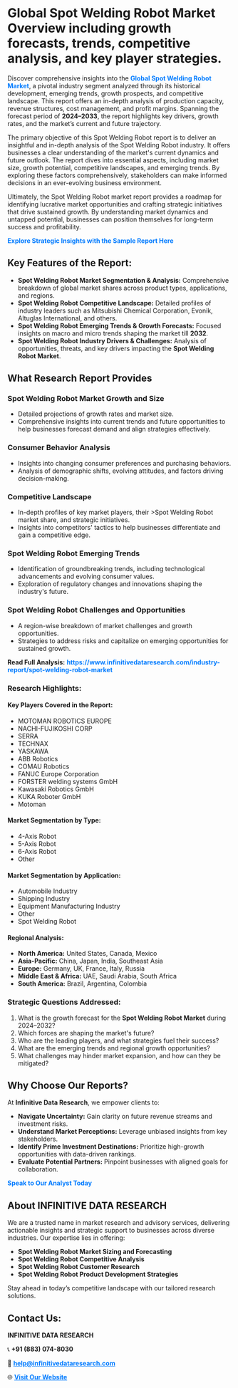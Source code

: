 <h1>Global Spot Welding Robot Market Overview including growth forecasts, trends, competitive analysis, and key player strategies.</h1>
<p>
Discover comprehensive insights into the 
<a href="https://www.infinitivedataresearch.com/industry-report/spot-welding-robot-market" rel="dofollow" style="color: #007BFF; text-decoration: none;"><strong>Global Spot Welding Robot Market</strong></a>, a pivotal industry segment analyzed through its historical development, emerging trends, growth prospects, and competitive landscape. This report offers an in-depth analysis of production capacity, revenue structures, cost management, and profit margins. Spanning the forecast period of <strong>2024–2033</strong>, the report highlights key drivers, growth rates, and the market’s current and future trajectory.
</p>
<p>
The primary objective of this Spot Welding Robot report is to deliver an insightful and in-depth analysis of the Spot Welding Robot industry. It offers businesses a clear understanding of the market's current dynamics and future outlook. The report dives into essential aspects, including market size, growth potential, competitive landscapes, and emerging trends. By exploring these factors comprehensively, stakeholders can make informed decisions in an ever-evolving business environment.
</p>
<p>
Ultimately, the Spot Welding Robot market report provides a roadmap for identifying lucrative market opportunities and crafting strategic initiatives that drive sustained growth. By understanding market dynamics and untapped potential, businesses can position themselves for long-term success and profitability.
</p>
<p>
<a href="https://www.infinitivedataresearch.com/request-sample/reportId=104117" style="color: #007BFF; text-decoration: none;"><strong>Explore Strategic Insights with the Sample Report Here</strong></a>
</p>

<h2>Key Features of the Report:</h2>
<ul>
<li><strong>Spot Welding Robot Market Segmentation & Analysis:</strong> Comprehensive breakdown of global market shares across product types, applications, and regions.</li>
<li><strong>Spot Welding Robot Competitive Landscape:</strong> Detailed profiles of industry leaders such as Mitsubishi Chemical Corporation, Evonik, Altuglas International, and others.</li>
<li><strong>Spot Welding Robot Emerging Trends & Growth Forecasts:</strong> Focused insights on macro and micro trends shaping the market till <strong>2032</strong>.</li>
<li><strong>Spot Welding Robot Industry Drivers & Challenges:</strong> Analysis of opportunities, threats, and key drivers impacting the <strong>Spot Welding Robot Market</strong>.</li>
</ul>

<h2>What Research Report Provides</h2>
<h3>Spot Welding Robot Market Growth and Size</h3>
<ul>
<li>Detailed projections of growth rates and market size.</li>
<li>Comprehensive insights into current trends and future opportunities to help businesses forecast demand and align strategies effectively.</li>
</ul>

<h3>Consumer Behavior Analysis</h3>
<ul>
<li>Insights into changing consumer preferences and purchasing behaviors.</li>
<li>Analysis of demographic shifts, evolving attitudes, and factors driving decision-making.</li>
</ul>

<h3>Competitive Landscape</h3>
<ul>
<li>In-depth profiles of key market players, their >Spot Welding Robot market share, and strategic initiatives.</li>
<li>Insights into competitors' tactics to help businesses differentiate and gain a competitive edge.</li>
</ul>

<h3>Spot Welding Robot Emerging Trends</h3>
<ul>
<li>Identification of groundbreaking trends, including technological advancements and evolving consumer values.</li>
<li>Exploration of regulatory changes and innovations shaping the industry's future.</li>
</ul>

<h3>Spot Welding Robot Challenges and Opportunities</h3>
<ul>
<li>A region-wise breakdown of market challenges and growth opportunities.</li>
<li>Strategies to address risks and capitalize on emerging opportunities for sustained growth.</li>
</ul>
<p><strong>Read Full Analysis:</strong> <a href="https://www.infinitivedataresearch.com/industry-report/spot-welding-robot-market" rel="dofollow" style="color: #007BFF; text-decoration: none;"><strong>https://www.infinitivedataresearch.com/industry-report/spot-welding-robot-market</strong></a></p>
<h3>Research Highlights:</h3>
<h4>Key Players Covered in the Report:</h4>
<ul><li>MOTOMAN ROBOTICS EUROPE</li><li>NACHI-FUJIKOSHI CORP</li><li>SERRA</li><li>TECHNAX</li><li>YASKAWA</li><li>ABB Robotics</li><li>COMAU Robotics</li><li>FANUC Europe Corporation</li><li>FORSTER welding systems GmbH</li><li>Kawasaki Robotics GmbH</li><li>KUKA Roboter GmbH</li><li>Motoman</li></ul>
<h4>Market Segmentation by Type:</h4>
<ul><li>4-Axis Robot</li><li>5-Axis Robot</li><li>6-Axis Robot</li><li>Other</li></ul>
<h4>Market Segmentation by Application:</h4>
<ul><li>Automobile Industry</li><li>Shipping Industry</li><li>Equipment Manufacturing Industry</li><li>Other</li><li>Spot Welding Robot</li></ul>

<h4>Regional Analysis:</h4>
<ul>
<li><strong>North America:</strong> United States, Canada, Mexico</li>
<li><strong>Asia-Pacific:</strong> China, Japan, India, Southeast Asia</li>
<li><strong>Europe:</strong> Germany, UK, France, Italy, Russia</li>
<li><strong>Middle East & Africa:</strong> UAE, Saudi Arabia, South Africa</li>
<li><strong>South America:</strong> Brazil, Argentina, Colombia</li>
</ul>

<h3>Strategic Questions Addressed:</h3>
<ol>
<li>What is the growth forecast for the <strong>Spot Welding Robot Market</strong> during 2024–2032?</li>
<li>Which forces are shaping the market's future?</li>
<li>Who are the leading players, and what strategies fuel their success?</li>
<li>What are the emerging trends and regional growth opportunities?</li>
<li>What challenges may hinder market expansion, and how can they be mitigated?</li>
</ol>

<h2>Why Choose Our Reports?</h2>
<p>At <strong>Infinitive Data Research</strong>, we empower clients to:</p>
<ul>
<li><strong>Navigate Uncertainty:</strong> Gain clarity on future revenue streams and investment risks.</li>
<li><strong>Understand Market Perceptions:</strong> Leverage unbiased insights from key stakeholders.</li>
<li><strong>Identify Prime Investment Destinations:</strong> Prioritize high-growth opportunities with data-driven rankings.</li>
<li><strong>Evaluate Potential Partners:</strong> Pinpoint businesses with aligned goals for collaboration.</li>
</ul>
<p><a href="https://www.infinitivedataresearch.com/industry-report/spot-welding-robot-market" rel="dofollow" style="color: #007BFF; text-decoration: none;"><strong>Speak to Our Analyst Today</strong></a></p>

<h2>About INFINITIVE DATA RESEARCH</h2>
<p>We are a trusted name in market research and advisory services, delivering actionable insights and strategic support to businesses across diverse industries. Our expertise lies in offering:</p>
<ul>
<li><strong>Spot Welding Robot Market Sizing and Forecasting</strong></li>
<li><strong>Spot Welding Robot Competitive Analysis</strong></li>
<li><strong>Spot Welding Robot Customer Research</strong></li>
<li><strong>Spot Welding Robot Product Development Strategies</strong></li>
</ul>
<p>Stay ahead in today’s competitive landscape with our tailored research solutions.</p>

<h2>Contact Us:</h2>
<p><strong>INFINITIVE DATA RESEARCH</strong></p>
<p>📞 <strong>+91 (883) 074-8030</strong></p>
<p>📧 <strong><a href="mailto:help@infinitivedataresearch.com" style="color: #007BFF;">help@infinitivedataresearch.com</a></strong></p>
<p>🌐 <strong><a href="https://www.infinitivedataresearch.com" rel="dofollow" style="color: #007BFF;">Visit Our Website</a></strong></p>